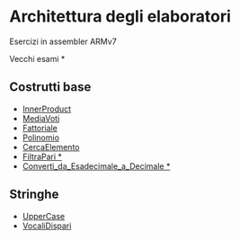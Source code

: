 # Architettura degli elaboratori
Esercizi in assembler ARMv7

Vecchi esami *
## Costrutti base
* [InnerProduct](https://github.com/AShatti99/AE/tree/main/ARMv7/IP)
* [MediaVoti](https://github.com/AShatti99/AE/blob/main/ARMv7/mediaVoti.s)
* [Fattoriale](https://github.com/AShatti99/AE/blob/main/ARMv7/fattoriale.s)
* [Polinomio](https://github.com/AShatti99/AE/blob/main/ARMv7/polinomio.s)
* [CercaElemento](https://github.com/AShatti99/AE/tree/main/ARMv7/cerca)
* [FiltraPari *](https://github.com/AShatti99/AE/blob/main/ARMv7/filtraPari.s)
* [Converti_da_Esadecimale_a_Decimale *](https://github.com/AShatti99/AE/tree/main/ARMv7/ConvertiDaEsadecimaleABinario)

## Stringhe
* [UpperCase](https://github.com/AShatti99/AE/blob/main/ARMv7/upperCase.s)
* [VocaliDispari](https://github.com/AShatti99/AE/tree/main/ARMv7/VocaliDispari)
